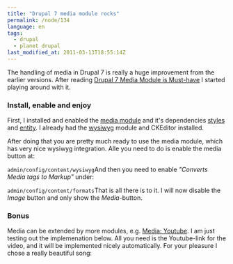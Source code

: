 ```yaml
---
title: "Drupal 7 media module rocks"
permalink: /node/134
language: en
tags:
  - drupal
  - planet drupal
last_modified_at: 2011-03-13T18:55:14Z
---
```


The handling of media in Drupal 7 is really a huge improvement from the earlier versions. After reading [Drupal 7 Media Module is Must-have](http://ojctech.com/blog/drupal-7-media-module-must-have) I started playing around with it.

### Install, enable and enjoy

First, I installed and enabled the [media module](http://drupal.org/project/media) and it's dependencies [styles](http://drupal.org/project/styles) and [entity](http://drupal.org/project/entity). I already had the [wysiwyg](http://drupal.org/project/wysiwyg) module and CKEditor installed.

After doing that you are pretty much ready to use the media module, which has very nice wysiwyg integration. Alle you need to do is enable the media button at:

`admin/config/content/wysiwyg`And then you need to enable _"Converts Media tags to Markup"_ under:

`admin/config/content/formats`That is all there is to it. I will now disable the _Image_ button and only show the _Media_-button.

### Bonus

Media can be extended by more modules, e.g. [Media: Youtube](http://drupal.org/project/media_youtube). I am just testing out the implemenation below. All you need is the Youtube-link for the video, and it will be implemented nicely automatically. For your pleasure I chose a really beautiful song:
